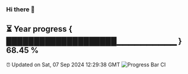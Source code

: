 ### Hi there 👋
⏳ Year progress { ████████████████████▁▁▁▁▁▁▁▁▁▁ } 68.45 %
---
⏰ Updated on Sat, 07 Sep 2024 12:29:38 GMT
![Progress Bar CI](https://github.com/liununu/liununu/workflows/Progress%20Bar%20CI/badge.svg)
